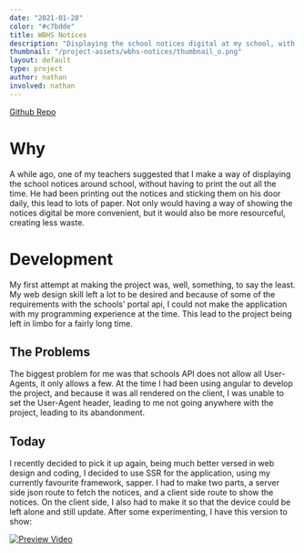 ```yaml
---
date: "2021-01-28"
color: "#c7bdde"
title: WBHS Notices
description: "Displaying the school notices digital at my school, with an automatic refresh and less paper waste"
thumbnail: "/project-assets/wbhs-notices/thumbnail_o.png"
layout: default
type: project
author: nathan
involved: nathan
---
```

[Github Repo](https://github.com/laspruca/wbhs_notices)

# Why

A while ago, one of my teachers suggested that I make a way of displaying the school notices around school, without
having to print the out all the time. He had been printing out the notices and sticking them on his door daily, this
lead to lots of paper. Not only would having a way of showing the notices digital be more convenient, but it would also
be more resourceful, creating less waste.

# Development

My first attempt at making the project was, well, something, to say the least. My web design skill left a lot to be
desired and because of some of the requirements with the schools' portal api, I could not make the application with my
programming experience at the time. This lead to the project being left in limbo for a fairly long time.

## The Problems

The biggest problem for me was that schools API does not allow all User-Agents, it only allows a few. At the time I had
been using angular to develop the project, and because it was all rendered on the client, I was unable to set the
User-Agent header, leading to me not going anywhere with the project, leading to its abandonment.

## Today

I recently decided to pick it up again, being much better versed in web design and coding, I decided to use SSR for the
application, using my currently favourite framework, sapper. I had to make two parts, a server side json route to fetch
the notices, and a client side route to show the notices. On the client side, I also had to make it so that the device
could be left alone and still update. After some experimenting, I have this version to show:

[![Preview Video](/projects/wbhs_notices/demo.webp)](https://drive.google.com/file/d/1MlaPtpZPDbG9GDfQl8oWR-fwscvHPqvo/view)
